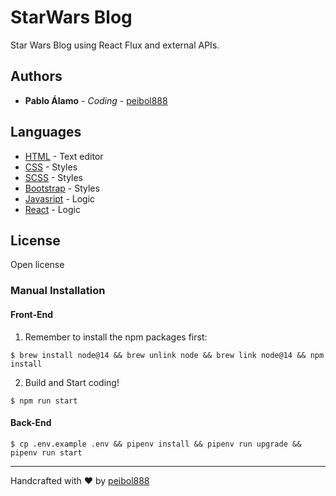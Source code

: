 # StarWars Blog

Star Wars Blog using React Flux and external APIs.

## Authors

* **Pablo Álamo** - *Coding* - [peibol888](https://github.com/peibol888)

## Languages

* [HTML](https://es.wikipedia.org/wiki/HTML5) - Text editor
* [CSS](https://developer.mozilla.org/es/docs/Web/CSS) - Styles
* [SCSS](https://sass-lang.com/) - Styles
* [Bootstrap](https://getbootstrap.com/) - Styles
* [Javasript](https://developer.mozilla.org/es/docs/Web/JavaScript) - Logic
* [React](https://es.reactjs.org/) - Logic

## License

Open license

### Manual Installation

#### Front-End

1) Remember to install the npm packages first:
```
$ brew install node@14 && brew unlink node && brew link node@14 && npm install
```

2) Build and Start coding!

```
$ npm run start
```

#### Back-End

```
$ cp .env.example .env && pipenv install && pipenv run upgrade && pipenv run start
```

---
Handcrafted with ❤ by [peibol888](https://github.com/peibol888)
